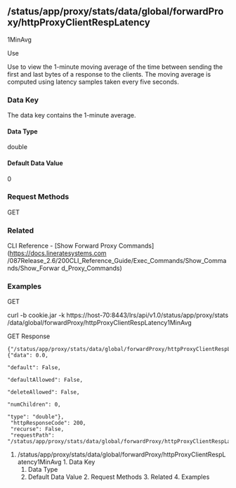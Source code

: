 ## /status/app/proxy/stats/data/global/forwardProxy/httpProxyClientRespLatency
1MinAvg

Use

Use to view the 1-minute moving average of the time between sending the first
and last bytes of a response to the clients. The moving average is computed
using latency samples taken every five seconds.

### Data Key

The data key contains the 1-minute average.

#### Data Type

double

#### Default Data Value

0

### Request Methods

GET

### Related

CLI Reference - [Show Forward Proxy Commands](https://docs.lineratesystems.com
/087Release_2.6/200CLI_Reference_Guide/Exec_Commands/Show_Commands/Show_Forwar
d_Proxy_Commands)

### Examples

GET

curl -b cookie.jar -k https://host-70:8443/lrs/api/v1.0/status/app/proxy/stats
/data/global/forwardProxy/httpProxyClientRespLatency1MinAvg

GET Response

    
    
    {"/status/app/proxy/stats/data/global/forwardProxy/httpProxyClientRespLatency1MinAvg": {"data": 0.0,
                                                                                             "default": False,
                                                                                             "defaultAllowed": False,
                                                                                             "deleteAllowed": False,
                                                                                             "numChildren": 0,
                                                                                             "type": "double"},
     "httpResponseCode": 200,
     "recurse": False,
     "requestPath": "/status/app/proxy/stats/data/global/forwardProxy/httpProxyClientRespLatency1MinAvg"}
    

  1. /status/app/proxy/stats/data/global/forwardProxy/httpProxyClientRespLatency1MinAvg
    1. Data Key
      1. Data Type
      2. Default Data Value
    2. Request Methods
    3. Related
    4. Examples

